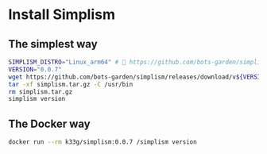 # Install Simplism

## The simplest way

```bash
SIMPLISM_DISTRO="Linux_arm64" # 👀 https://github.com/bots-garden/simplism/releases
VERSION="0.0.7"
wget https://github.com/bots-garden/simplism/releases/download/v${VERSION}/simplism_${SIMPLISM_DISTRO}.tar.gz -O simplism.tar.gz 
tar -xf simplism.tar.gz -C /usr/bin
rm simplism.tar.gz
simplism version
```

## The Docker way

```bash
docker run --rm k33g/simplism:0.0.7 /simplism version
```
